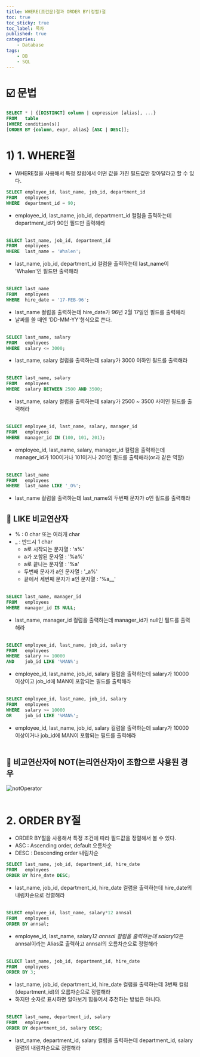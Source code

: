 ```yaml
---
title: WHERE(조건문)절과 ORDER BY(정렬)절
toc: true
toc_sticky: true
toc_label: 목차
published: true
categories:
    - Database
tags:
    - DB
    - SQL
---
```

# ☑️ 문법
```sql
SELECT * | {[DISTINCT] column | expression [alias], ...}
FROM   table
[WHERE condition(s)]
[ORDER BY {column, expr, alias} [ASC | DESC]];
```

# 1) 1. WHERE절
* WHERE절을 사용해서 특정 칼럼에서 어떤 값을 가진 필드값만 찾아달라고 할 수 있다.
```sql
SELECT employee_id, last_name, job_id, department_id
FROM   employees
WHERE  department_id = 90;
```
* employee_id, last_name, job_id, department_id 컬럼을 출력하는데 department_id가 90인 필드만 출력해라<br><br>
```sql
SELECT last_name, job_id, department_id
FROM   employees
WHERE  last_name = 'Whalen';
```
* last_name, job_id, department_id 컬럼을 출력하는데 last_name이 'Whalen'인 필드만 출력해라<br><br>
```sql
SELECT last_name
FROM   employees
WHERE  hire_date = '17-FEB-96';
```
* last_name 컬럼을 출력하는데 hire_date가 96년 2월 17일인 필드를 출력해라
* 날짜를 쓸 때엔 'DD-MM-YY'형식으로 쓴다.<br><br>

```sql
SELECT last_name, salary
FROM   employees
WHERE  salary <= 3000;
```
* last_name, salary 컬럼을 출력하는데 salary가 3000 이하인 필드를 출력해라<br><br>
```sql
SELECT last_name, salary
FROM   employees
WHERE  salary BETWEEN 2500 AND 3500;
```
* last_name, salary 컬럼을 출력하는데 salary가 2500 ~ 3500 사이인 필드를 출력해라<br><br>
```sql
SELECT employee_id, last_name, salary, manager_id
FROM   employees
WHERE  manager_id IN (100, 101, 201);
```
* employee_id, last_name, salary, manager_id 컬럼을 출력하는데 manager_id가 100이거나 101이거나 201인 필드를 출력해라(or과 같은 역할)<br><br>
```sql
SELECT last_name
FROM   employees
WHERE  last_name LIKE '_O%';
```
* last_name 컬럼을 출력하는데 last_name의 두번째 문자가 o인 필드를 출력해라
## 🔸 LIKE 비교연산자
* % : 0 char 또는 여러개 char
* _ : 반드시 1 char
    * a로 시작되는 문자열 : 'a%'
    * a가 포함된 문자열 : '%a%'
    * a로 끝나는 문자열 : '%a'
    * 두번째 문자가 a인 문자열 : '_a%'
    * 끝에서 세번째 문자가 a인 문자열 : '%a__'<br><br>
    
```sql
SELECT last_name, manager_id
FROM   employees
WHERE  manager_id IS NULL;
```
* last_name, manager_id 컬럼을 출력하는데 manager_id가 null인 필드를 출력해라<br><br>

```sql
SELECT employee_id, last_name, job_id, salary
FROM   employees
WHERE  salary >= 10000
AND    job_id LIKE '%MAN%';
```
* employee_id, last_name, job_id, salary 컬럼을 출력하는데 salary가 10000 이상이고 job_id에 MAN이 포함되는 필드를 출력해라<br><br>

```sql
SELECT employee_id, last_name, job_id, salary
FROM   employees
WHERE  salary >= 10000
OR     job_id LIKE '%MAN%';
```
* employee_id, last_name, job_id, salary 컬럼을 출력하는데 salary가 10000 이상이거나 job_id에 MAN이 포함되는 필드를 출력해라<br><br>

## 🔸 비교연산자에 NOT(논리연산자)이 조합으로 사용된 경우
![notOperator](../../assets/images/notOperator.png)<br><br>

# 2. ORDER BY절
* ORDER BY절을 사용해서 특정 조건에 따라 필드값을 정렬해서 볼 수 있다.
* ASC : Ascending order, default 오름차순
* DESC : Descending order 내림차순
```sql
SELECT last_name, job_id, department_id, hire_date
FROM   employees
ORDER BY hire_date DESC;
```
* last_name, job_id, department_id, hire_date 컬럼을 출력하는데 hire_date의 내림차순으로 정렬해라<br><br>

```sql
SELECT employee_id, last_name, salary*12 annsal
FROM   employees
ORDER BY annsal;
```
* employee_id, last_name, salary*12 annsal 컬럼을 출력하는데 salary*12은 annsal이라는 Alias로 출력하고 annsal의 오름차순으로 정렬해라<br><br>

```sql
SELECT last_name, job_id, department_id, hire_date
FROM   employees
ORDER BY 3;
```
* last_name, job_id, department_id, hire_date 컬럼을 출력하는데 3번째 컬럼(department_id)의 오름차순으로 정렬해라
* 하지만 숫자로 표시하면 알아보기 힘들어서 추천하는 방법은 아니다.<br><br>

```sql
SELECT last_name, department_id, salary
FROM   employees
ORDER BY department_id, salary DESC;
```
* last_name, department_id, salary 컬럼을 출력하는데 department_id, salary 컬럼의 내림차순으로 정렬해라<br><br>

